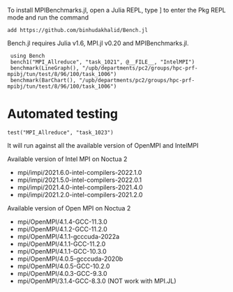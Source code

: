 To install MPIBenchmarks.jl, open a Julia REPL, type ] to enter the Pkg REPL mode and run the command
   
    add https://github.com/binhudakhalid/Bench.jl

Bench.jl requires Julia v1.6, MPI.jl v0.20 and MPIBenchmarks.jl.

     using Bench
     bench1("MPI_Allreduce", "task_1021", @__FILE__, "IntelMPI")
     benchmark(LineGraph(), "/upb/departments/pc2/groups/hpc-prf-mpibj/tun/test/8/96/100/task_1006")
     benchmark(BarChart(), "/upb/departments/pc2/groups/hpc-prf-mpibj/tun/test/8/96/100/task_1006")
    
# Automated testing

    test("MPI_Allreduce", "task_1023")

It will run against all the available version of OpenMPI and IntelMPI

Available version of Intel MPI on Noctua 2

- mpi/impi/2021.6.0-intel-compilers-2022.1.0
- mpi/impi/2021.5.0-intel-compilers-2022.0.1
- mpi/impi/2021.4.0-intel-compilers-2021.4.0
- mpi/impi/2021.2.0-intel-compilers-2021.2.0


Available version of Open MPI on Noctua 2

- mpi/OpenMPI/4.1.4-GCC-11.3.0
- mpi/OpenMPI/4.1.2-GCC-11.2.0
- mpi/OpenMPI/4.1.1-gcccuda-2022a
- mpi/OpenMPI/4.1.1-GCC-11.2.0
- mpi/OpenMPI/4.1.1-GCC-10.3.0
- mpi/OpenMPI/4.0.5-gcccuda-2020b
- mpi/OpenMPI/4.0.5-GCC-10.2.0
- mpi/OpenMPI/4.0.3-GCC-9.3.0
- mpi/OpenMPI/3.1.4-GCC-8.3.0 (NOT work with MPI.JL)
